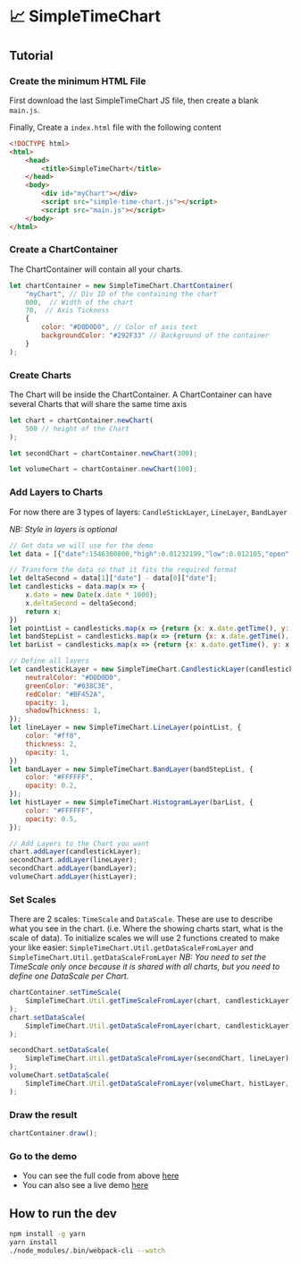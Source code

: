 # :chart_with_upwards_trend: SimpleTimeChart

## Tutorial


### Create the minimum HTML File

First download the last SimpleTimeChart JS file, then create a blank `main.js`.

Finally, Create a `index.html` file with the following content

```HTML
<!DOCTYPE html>
<html>
    <head>
        <title>SimpleTimeChart</title>
    </head>
    <body>
        <div id="myChart"></div>
        <script src="simple-time-chart.js"></script>
        <script src="main.js"></script>
    </body>
</html>
```

### Create a ChartContainer

The ChartContainer will contain all your charts.


```javascript
let chartContainer = new SimpleTimeChart.ChartContainer(
    "myChart", // Div ID of the containing the chart
    800,  // Width of the chart
    70,  // Axis Tickness
    {
        color: "#D0D0D0", // Color of axis text
        backgroundColor: "#292F33" // Background of the container
    }
);
```

### Create Charts

The Chart will be inside the ChartContainer. A ChartContainer can have several Charts that will share the same time axis


```javascript
let chart = chartContainer.newChart(
    500 // height of the Chart
);

let secondChart = chartContainer.newChart(300);

let volumeChart = chartContainer.newChart(100);
```

### Add Layers to Charts

For now there are 3 types of layers: `CandleStickLayer`, `LineLayer`, `BandLayer`

*NB: Style in layers is optional*

```javascript
// Get data we will use for the demo
let data = [{"date":1546300800,"high":0.01232199,"low":0.012105,"open":0.01227412,"close":0.01224702,"volume":11.47474031,"quoteVolume":938.52999477,"weightedAverage":0.01222629}, ...]

// Transform the data so that it fits the required format
let deltaSecond = data[1]["date"] - data[0]["date"];
let candlesticks = data.map(x => {
    x.date = new Date(x.date * 1000);
    x.deltaSecond = deltaSecond;
    return x;
})
let pointList = candlesticks.map(x => {return {x: x.date.getTime(), y: x.weightedAverage}});
let bandStepList = candlesticks.map(x => {return {x: x.date.getTime(), top: x.high, bottom:x.low}});
let barList = candlesticks.map(x => {return {x: x.date.getTime(), y: x.volume, delta:deltaSecond * 1000}});

// Define all layers
let candlestickLayer = new SimpleTimeChart.CandlestickLayer(candlesticks, {
    neutralColor: "#D0D0D0",
    greenColor: "#038C3E",
    redColor: "#BF452A",
    opacity: 1,
    shadowThickness: 1,
});
let lineLayer = new SimpleTimeChart.LineLayer(pointList, {
    color: "#ff0",
    thickness: 2,
    opacity: 1,
})
let bandLayer = new SimpleTimeChart.BandLayer(bandStepList, {
    color: "#FFFFFF",
    opacity: 0.2,
});
let histLayer = new SimpleTimeChart.HistogramLayer(barList, {
    color: "#FFFFFF",
    opacity: 0.5,
});

// Add Layers to the Chart you want
chart.addLayer(candlestickLayer);
secondChart.addLayer(lineLayer);
secondChart.addLayer(bandLayer);
volumeChart.addLayer(histLayer);
```

### Set Scales

There are 2 scales: `TimeScale` and `DataScale`. These are use to describe what you see in the chart. (i.e. Where the showing charts start, what is the scale of data).
To initialize scales we will use 2 functions created to make your like easier: `SimpleTimeChart.Util.getDataScaleFromLayer` and `SimpleTimeChart.Util.getDataScaleFromLayer`
*NB: You need to set the TimeScale only once because it is shared with all charts, but you need to define one DataScale per Chart.*

```javascript
chartContainer.setTimeScale(
    SimpleTimeChart.Util.getTimeScaleFromLayer(chart, candlestickLayer)
);
chart.setDataScale(
    SimpleTimeChart.Util.getDataScaleFromLayer(chart, candlestickLayer)
);

secondChart.setDataScale(
    SimpleTimeChart.Util.getDataScaleFromLayer(secondChart, lineLayer)
);
volumeChart.setDataScale(
    SimpleTimeChart.Util.getDataScaleFromLayer(volumeChart, histLayer, 5) // 5 is the number of measure on the Y Axis
);
```

### Draw the result

```javascript
chartContainer.draw();
```


### Go to the demo

- You can see the full code from above [here](https://github.com/TEDmk/SimpleTimeChart/blob/master/www/main.js)
- You can also see a live demo [here](https://tedmk.github.io/SimpleTimeChart/www/index.html)

## How to run the dev

```bash
npm install -g yarn
yarn install
./node_modules/.bin/webpack-cli --watch
```


